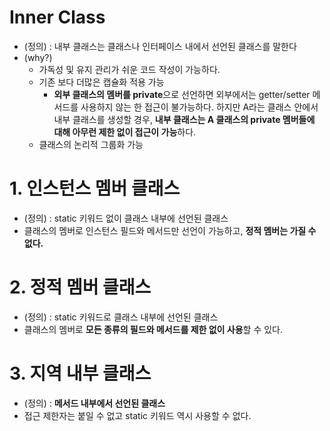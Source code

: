 # Inner Class

- (정의) : 내부 클래스는 클래스나 인터페이스 내에서 선언된 클래스를 말한다
- (why?)
    - 가독성 및 유지 관리가 쉬운 코드 작성이 가능하다.
    - 기존 보다 더많은 캡슐화 적용 가능
        - **외부 클래스의 멤버를 private**으로 선언하면 외부에서는 getter/setter 메서드를 사용하지 않는 한 접근이 불가능하다. 하지만 A라는 클래스 안에서 내부 클래스를 생성할 경우, **내부 클래스는 A 클래스의 private 멤버들에 대해 아무런 제한 없이 접근이 가능**하다.
    - 클래스의 논리적 그룹화 가능

# 1. 인스턴스 멤버 클래스

- (정의) : static 키워드 없이 클래스 내부에 선언된 클래스
- 클래스의 멤버로 인스턴스 필드와 메서드만 선언이 가능하고, **정적 멤버는 가질 수 없다.**

# 2. 정적 멤버 클래스

- (정의) : static 키워드로 클래스 내부에 선언된 클래스
- 클래스의 멤버로 **모든 종류의 필드와 메서드를 제한 없이 사용**할 수 있다.

# 3. 지역 내부 클래스

- (정의) : **메서드 내부에서 선언된 클래스**
- 접근 제한자는 붙일 수 없고 static 키워드 역시 사용할 수 없다.
